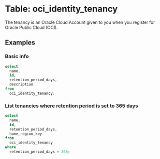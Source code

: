 # Table: oci_identity_tenancy

The tenancy is an Oracle Cloud Account given to you when you register for Oracle Public Cloud (OCI).

## Examples

### Basic info

```sql
select
  name,
  id,
  retention_period_days,
  description
from
  oci_identity_tenancy;
```

### List tenancies where retention period is set to 365 days

```sql
select
  name,
  id,
  retention_period_days,
  home_region_key
from
  oci_identity_tenancy
where
  retention_period_days = 365;
```